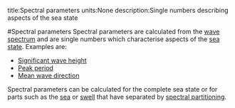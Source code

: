 title:Spectral parameters
units:None
description:Single numbers describing aspects of the sea state

#Spectral parameters
Spectral parameters are calculated from the [wave spectrum](?wave-spectrum) and are single numbers which characterise aspects of the [sea state](?sea-state). Examples are:
* [Significant wave height](?significant-wave-height)
* [Peak period](?peak-period)
* [Mean wave direction](?mean-wave-direction)

Spectral parameters can be calculated for the complete sea state or for parts such as the [sea](?sea) or [swell](?swell) that have separated by [spectral partitioning](?spectral-partitioning).
